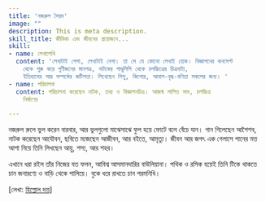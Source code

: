 ```yaml
---
title: 'নজরুল সৈয়দ'
image: ""
description: This is meta description.
skill_title: জীবিকা এবং জীবনের প্রয়োজনে...
skill:
- name: লেখালেখি
  content: 'লেখাটাই পেশা, লেখাটাই নেশা। তা সে যে কোনো লেখাই হোক। বিজ্ঞাপনের কনসেপ্ট
    থেকে শুরু করে গুণীজনের মানপত্র, নাটকের পাণ্ডুলিপি থেকে চলচ্চিত্রের চিত্রনাট্য,
    ইতিহাসের আর সম্পর্কের জটিলতা। লিখেছেন শিশু, কিশোর, আবাল-বৃদ্ধ-বণিতা সকলের জন্য। '
- name: পরিচালনা
  content: পরিচালনা করেছেন নাটক, তথ্য ও বিজ্ঞাপনচিত্র। আজন্ম লালিত সাধ, চলচ্চিত্র
    নির্মাণের

---
```

নজরুল রুলে ভুল করেন বারবার, আর ভুলগুলো মাঝেসাঝে ফুল হয়ে ফোটে বলে বেঁচে যান। গান গিলেছেন আশৈশব, নাটক করেছেন আযৌবন, ছবিতে মজেছেন আজীবন, আর বইতে, আমৃত্যু। জীবন আর জগৎ এক গেলাসে পানের মত্ত আশা নিয়ে তিনি লিখছেন আয়ু, শস্য, আর শহর।

এখানে ধরা রইল তাঁর নিজের যত ফলন, আবিশ্ব আসমানদারির বাউলিয়ানা। পথিক ও রসিক হয়েই তিনি টিকে থাকতে চান জনারণ্যে ও বাড়ি থেকে পালিয়ে। বুকে ধরে রাখতে চান পরমনিধি।

\[লেখা: [হিল্লোল দত্ত](https://www.facebook.com/hillol.dutta)\]